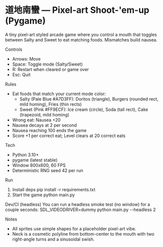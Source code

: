 # 道地南蠻 — Pixel-art Shoot-'em-up (Pygame)

A tiny pixel-art styled arcade game where you control a mouth that toggles between Salty and Sweet to eat matching foods. Mismatches build nausea.

Controls

- Arrows: Move
- Space: Toggle mode (Salty/Sweet)
- R: Restart when cleared or game over
- Esc: Quit

Rules

- Eat foods that match your current mode color:
  - Salty (Pale Blue #A7D3FF): Doritos (triangle), Burgers (rounded rect, mild homing), Fries (thin rects)
  - Sweet (Pink #FF9ECF): Ice cream (circle), Soda (tall rect), Cake (trapezoid, mild homing)
- Wrong eat: Nausea +20
- Nausea decays at 2 per second
- Nausea reaching 100 ends the game
- Score +1 per correct eat; Level clears at 20 correct eats

Tech

- Python 3.10+
- pygame (latest stable)
- Window 800x600, 60 FPS
- Deterministic RNG seed 42 per run

Run

1) Install deps
   pip install -r requirements.txt
2) Start the game
   python main.py

Dev/CI (headless)
You can run a headless smoke test (no window) for a couple seconds:
   SDL_VIDEODRIVER=dummy python main.py --headless 2

Notes

- All sprites use simple shapes for a placeholder pixel-art vibe.
- Neck is a cosmetic polyline from bottom-center to the mouth with two right-angle turns and a sinusoidal swish.
